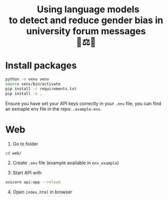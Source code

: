 <h1 align="center">
&nbsp; Using language models <br>to detect and reduce gender bias in university forum messages<br>
  👧⚖️👦<br>
</h1>


# Install packages

```bash
python -m venv venv
source venv/bin/activate
pip install -r requirements.txt
pip install -e .
```

Ensure you have set your API keys correctly in your `.env` file, you can find an exmaple env file in the repo: `.example-env`.


# Web

1. Go to folder
```bash
cd web/
```

2. Create `.env` file (example available in `env_example`)

3. Start API with
```bash
uvicorn api:app --reload
```

4. Open `index.html` in browser

